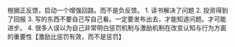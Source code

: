根据正反馈，启动一个增强回路。而不是负反馈。
	1. 读书解决了问题
	2. 投资得到了回报
	3. 写的东西不要自己写自己看。一定要发布出去，才能知道问题。才可能进步。
	4. 很多人误以为自己非常明白惩罚机制与激励机制在改变认知与行为方面的重要性【激励比惩罚有效，而不是惩罚】